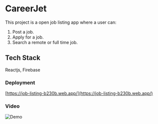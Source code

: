 # CareerJet

This project is a open job listing app where a user can:
1. Post a job.
2. Apply for a job.
3. Search a remote or full time job.

## Tech Stack
Reactjs, Firebase

### Deployment
[https://job-listing-b230b.web.app/](https://job-listing-b230b.web.app/)

### Video
![Demo](https://github.com/Akanksha1312/job-listing-app/blob/master/demo/screen-capture.gif)
